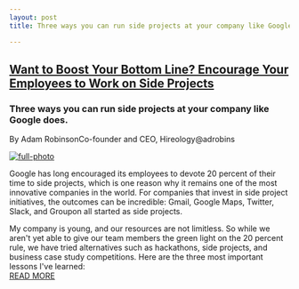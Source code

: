 ```yaml
---
layout: post
title: Three ways you can run side projects at your company like Google does

---
```


## [Want to Boost Your Bottom Line? Encourage Your Employees to Work on Side Projects](https://www.inc.com/adam-robinson/google-employees-dedicate-20-percent-of-their-time-to-side-projects-heres-how-it-works.html "Want to Boost Your Bottom Line? Encourage Your Employees to Work on Side Projects")    
### Three ways you can run side projects at your company like Google does.  
By Adam RobinsonCo-founder and CEO, Hireology@adrobins

[![full-photo](photo "full-photo")](https://www.incimages.com/uploaded_files/image/970x450/getty_586970661_348811.jpg "full-photo")

Google has long encouraged its employees to devote 20 percent of their time to side projects, which is one reason why it remains one of the most innovative companies in the world.
For companies that invest in side project initiatives, the outcomes can be incredible: Gmail, Google Maps, Twitter, Slack, and Groupon all started as side projects.

My company is young, and our resources are not limitless. So while we aren't yet able to give our team members the green light on the 20 percent rule, we have tried alternatives such as hackathons, side projects, and business case study competitions. Here are the three most important lessons I've learned:  
[READ MORE](https://www.inc.com/adam-robinson/google-employees-dedicate-20-percent-of-their-time-to-side-projects-heres-how-it-works.html "READ MORE")
